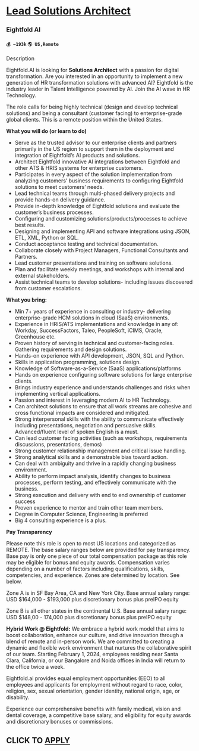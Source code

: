 # [Lead Solutions Architect](https://www.remotewlb.com/apply/lead-solutions-architect-84195)  
### Eightfold AI  
#### `💰 ~193k` `🌎 US,Remote`  

Description

Eightfold.AI is looking for **Solutions Architect** with a passion for digital transformation. Are you interested in an opportunity to implement a new generation of HR transformation solutions with advanced AI? Eightfold is the industry leader in Talent Intelligence powered by AI. Join the AI wave in HR Technology.

  

The role calls for being highly technical (design and develop technical solutions) and being a consultant (customer facing) to enterprise-grade global clients. This is a remote position within the United States.

  

**What you will do (or learn to do)**

  * Serve as the trusted advisor to our enterprise clients and partners primarily in the US region to support them in the deployment and integration of Eightfold’s AI products and solutions.
  * Architect Eightfold innovative AI integrations between Eightfold and other ATS & HRIS systems for enterprise customers.
  * Participates in every aspect of the solution implementation from analyzing customers’ business requirements to configuring Eightfold solutions to meet customers’ needs.
  * Lead technical teams through multi-phased delivery projects and provide hands-on delivery guidance.
  * Provide in-depth knowledge of Eightfold solutions and evaluate the customer’s business processes. 
  * Configuring and customizing solutions/products/processes to achieve best results. 
  * Designing and implementing API and software integrations using JSON, ETL, XML, Python or SQL.
  * Conduct acceptance testing and technical documentation. 
  * Collaborate closely with Project Managers, Functional Consultants and Partners.
  * Lead customer presentations and training on software solutions.
  * Plan and facilitate weekly meetings, and workshops with internal and external stakeholders.
  * Assist technical teams to develop solutions- including issues discovered from customer escalations. 

  

**What you bring:**

  * Min 7+ years of experience in consulting or industry- delivering enterprise-grade HCM solutions in cloud (SaaS) environments. 
  * Experience in HRIS/ATS implementations and knowledge in any of: Workday, SuccessFactors, Taleo, PeopleSoft, iCIMS, Oracle, Greenhouse etc. 
  * Proven history of serving in technical and customer-facing roles. Gathering requirements and design solutions. 
  * Hands-on experience with API development, JSON, SQL and Python.
  * Skills in application programming, solutions design. 
  * Knowledge of Software-as-a-Service (SaaS) applications/platforms
  * Hands on experience configuring software solutions for large enterprise clients. 
  * Brings industry experience and understands challenges and risks when implementing vertical applications. 
  * Passion and interest in leveraging modern AI to HR Technology. 
  * Can architect solutions to ensure that all work streams are cohesive and cross functional impacts are considered and mitigated.
  * Strong interpersonal skills with the ability to communicate effectively including presentations, negotiation and persuasive skills. Advanced/fluent level of spoken English is a must.
  * Can lead customer facing activities (such as workshops, requirements discussions, presentations, demos)
  * Strong customer relationship management and critical issue handling.
  * Strong analytical skills and a demonstrable bias toward action.
  * Can deal with ambiguity and thrive in a rapidly changing business environment.
  * Ability to perform impact analysis, identify changes to business processes, perform testing, and effectively communicate with the business.
  * Strong execution and delivery with end to end ownership of customer success
  * Proven experience to mentor and train other team members.
  * Degree in Computer Science, Engineering is preferred
  * Big 4 consulting experience is a plus.

**Pay Transparency**

Please note this role is open to most US locations and categorized as REMOTE. The base salary ranges below are provided for pay transparency. Base pay is only one piece of our total compensation package as this role may be eligible for bonus and equity awards. Compensation varies depending on a number of factors including qualifications, skills, competencies, and experience. Zones are determined by location. See below.

  

Zone A is in SF Bay Area, CA and New York City. Base annual salary range: USD $164,000 - $193,000 plus discretionary bonus plus preIPO equity

Zone B is all other states in the continental U.S. Base annual salary range: USD $148,00 - 174,000 plus discretionary bonus plus preIPO equity

  

 **Hybrid Work @ Eightfold:** We embrace a hybrid work model that aims to boost collaboration, enhance our culture, and drive innovation through a blend of remote and in-person work. We are committed to creating a dynamic and flexible work environment that nurtures the collaborative spirit of our team. Starting February 1, 2024, employees residing near Santa Clara, California, or our Bangalore and Noida offices in India will return to the office twice a week.

Eightfold.ai provides equal employment opportunities (EEO) to all employees and applicants for employment without regard to race, color, religion, sex, sexual orientation, gender identity, national origin, age, or disability.

  

Experience our comprehensive benefits with family medical, vision and dental coverage, a competitive base salary, and eligibility for equity awards and discretionary bonuses or commissions.

  
## CLICK TO [APPLY](https://www.remotewlb.com/apply/lead-solutions-architect-84195)

